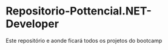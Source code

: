 # Repositorio-Pottencial.NET-Developer
Este repositório e aonde ficará todos os projetos do bootcamp
